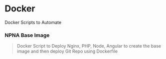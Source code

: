 # Docker
Docker Scripts to Automate

### NPNA Base Image

> Docker Script to Deploy Nginx, PHP, Node, Angular to create the base image and then deploy Git Repo using Dockerfile
